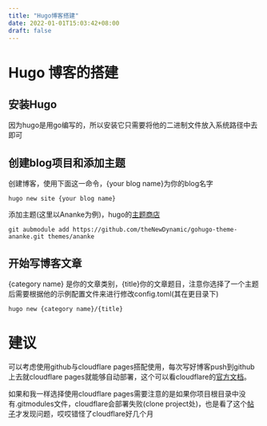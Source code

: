 ```yaml
---
title: "Hugo博客搭建"
date: 2022-01-01T15:03:42+08:00
draft: false
---
```


# Hugo 博客的搭建 
## 安装Hugo
因为hugo是用go编写的，所以安装它只需要将他的二进制文件放入系统路径中去即可

## 创建blog项目和添加主题
创建博客，使用下面这一命令，{your blog name}为你的blog名字
~~~
hugo new site {your blog name}
~~~
添加主题(这里以Ananke为例)，hugo的[主题商店](https://themes.gohugo.io)
~~~
git aubmodule add https://github.com/theNewDynamic/gohugo-theme-ananke.git themes/ananke
~~~
## 开始写博客文章
{category name} 是你的文章类别，{title}你的文章题目，注意你选择了一个主题后需要根据他的示例配置文件来进行修改config.toml(其在更目录下)
~~~
hugo new {category name}/{title}
~~~
# 建议
可以考虑使用github与cloudflare pages搭配使用，每次写好博客push到github上去就cloudflare pages就能够自动部署，这个可以看cloudflare的[官方文档](https://developers.cloudflare.com/pages/framework-guides/deploy-a-hugo-site)。


如果和我一样选择使用cloudflare pages需要注意的是如果你项目根目录中没有.gitmodules文件，cloudflare会部署失败(clone project处)，也是看了这个[帖子](https://community.cloudflare.com/t/error-when-deploying-to-cloudfare-pages/295522)才发现问题，哎哎错怪了cloudflare好几个月